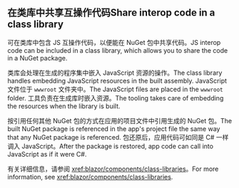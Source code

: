## <a name="share-interop-code-in-a-class-library"></a><span data-ttu-id="46487-101">在类库中共享互操作代码</span><span class="sxs-lookup"><span data-stu-id="46487-101">Share interop code in a class library</span></span>

<span data-ttu-id="46487-102">可在类库中包含 JS 互操作代码，以便能在 NuGet 包中共享代码。</span><span class="sxs-lookup"><span data-stu-id="46487-102">JS interop code can be included in a class library, which allows you to share the code in a NuGet package.</span></span>

<span data-ttu-id="46487-103">类库会处理在生成的程序集中嵌入 JavaScript 资源的操作。</span><span class="sxs-lookup"><span data-stu-id="46487-103">The class library handles embedding JavaScript resources in the built assembly.</span></span> <span data-ttu-id="46487-104">JavaScript 文件位于 `wwwroot` 文件夹中。</span><span class="sxs-lookup"><span data-stu-id="46487-104">The JavaScript files are placed in the `wwwroot` folder.</span></span> <span data-ttu-id="46487-105">工具负责在生成库时嵌入资源。</span><span class="sxs-lookup"><span data-stu-id="46487-105">The tooling takes care of embedding the resources when the library is built.</span></span>

<span data-ttu-id="46487-106">按引用任何其他 NuGet 包的方式在应用的项目文件中引用生成的 NuGet 包。</span><span class="sxs-lookup"><span data-stu-id="46487-106">The built NuGet package is referenced in the app's project file the same way that any NuGet package is referenced.</span></span> <span data-ttu-id="46487-107">包还原后，应用代码可如同是 C# 一样调入 JavaScript。</span><span class="sxs-lookup"><span data-stu-id="46487-107">After the package is restored, app code can call into JavaScript as if it were C#.</span></span>

<span data-ttu-id="46487-108">有关详细信息，请参阅 <xref:blazor/components/class-libraries>。</span><span class="sxs-lookup"><span data-stu-id="46487-108">For more information, see <xref:blazor/components/class-libraries>.</span></span>
